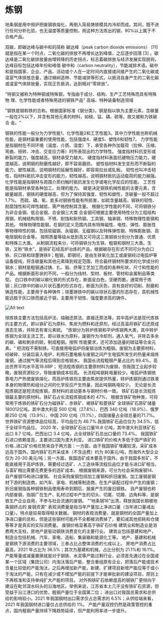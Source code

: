 # 炼钢

地条钢是用中频炉把废钢铁熔化，再倒入简易铸铁模具内冷却而成。其间，既不进行任何分析化验，也无温度等质量控制，用这种方法炼出的钢，90%以上属于不合格产品。

双碳，即碳达峰与碳中和的简称
碳达峰（peak carbon dioxide emissions） [11]  就是指在某一个时点，二氧化碳的排放不再增长达到峰值，之后逐步回落 [3]  。碳达峰是二氧化碳排放量由增转降的历史拐点，标志着碳排放与经济发展实现脱钩，达峰目标包括达峰年份和峰值
碳中和（carbon neutrality），节能减排术语。碳中和是指国家、企业、产品、活动或个人在一定时间内直接或间接产生的二氧化碳或温室气体排放总量，通过植树造林、节能减排等形式，以抵消自身产生的二氧化碳或温室气体排放量，实现正负抵消，达到相对“零排放”。

"特钢又被称为特种钢或特殊钢，专指由于成分、结构、生产工艺特殊而具有特殊物
理、化学性能或者特殊用途的钢铁产品"
高端、特种装备制造领域

"钢铁是钢和铁的合称。根据国家标准《钢分类》，钢是指以铁为主要元素，含碳量一般在2%以下，并含有其他元素的材料，如硅、锰、磷、硫等，故又被称为铁碳合
金。"

钢铁的性能一般分为力学性能1、化学性能2和工艺性能3。其中力学性能也称机械性能，是钢材最重要的使用性能，包括强度4、硬度5、塑性6和韧性7。
力学性能是指钢材在不同环境（温度、介质、湿度）下，承受各种外加载荷（拉伸、压缩、弯曲、扭转、冲击、交变应力等）时所表现出的力学特性。
强度指材料抗变形或断裂的能力，强度越高，钢材承受力越大。
硬度指材料表面抗硬物压力能力，硬度越高，说明钢的耐磨性越好，即不容易磨损。
塑性指材料发生变形而不断裂的能力，塑性越高，说明钢材的延展性越好，即容易拉丝或轧板。
韧性也叫冲击韧性，指材料抵抗冲击变形的能力，韧性越高，说明钢材抵抗运动载荷的能力越强。
 化学性能是指钢材与周围介质扫触时抵抗发生化学或电化学反应的性能。
工艺性能是指钢材承受各种加工、处理的能力。
碳是决定钢铁机械性能的主要元素，含碳量越高，钢铁的硬度越高，但为了保持其强度、韧性和塑性，含碳量一般不超过 1.7%。
而硫、磷、氧、氮多对钢铁性能有所损害，如硫含量越高，钢铁的韧性、耐腐蚀性和可焊性越低，需严格控制其含量。
根据化学性能的不同，可将钢铁分为非合金钢、低合金钢、合金钢三大类
合金钢可根据主要使用特性分为工程结构用钢、机械结构用钢、不锈、耐蚀和耐热钢、工具钢、轴承钢、特殊物理性能钢和其他。
特殊物理性能钢，在钢的定义范围内具有特殊磁性、电性、弹性、膨胀性等物理特性的钢，包括软磁钢、永磁钢、无磁钢以及特殊弹性钢、特殊膨胀钢、高电阻钢和合金等。
按照质量等级从低到高又可将这三类钢铁分别分为普通、优质和特殊三大类。
从制钢流程来分，可将钢铁分为生铁、粗钢和钢材三大类。生铁，又称“铁水”，是铁矿石经高炉冶炼的产品，根据碳存在形式不同可分为白口铁、灰口铁和球墨铸铁9；粗钢，即钢坯，是由生铁氧化加工或废钢经过电弧炉等设备提纯，将含碳量和其他元素降到规定范围，符合最终钢材所要求的化学成分的钢水；钢材是粗钢通过铸、扎、锻、挤等工艺加工而成的各种形状、尺寸和性能的产品。根据断面形状的不同，一般分为线材、型材、板材、管材和金属制品等类型。
白口铁中的碳以碳化铁的形式存在，断面呈白色，坚硬而脆，通常用于炼钢；灰口铁中的碳以片状石墨的形式存在，断面为灰色，具有良好的切削、耐磨和铸造性能，主要用于各种铸件；球墨铸铁中的碳以球状石墨的形态存在，其机械性能远胜于灰口铁而接近于钢，主要用于韧性、强度要求高的铸件。

![Alt text](/assets/images/wiki_1/image-2.png)

球炼铁主要方法包括高炉法、熔融还原法、直接还原法等。其中高炉法是现代炼铁的主要方式，即以铁矿石为原料、焦炭为燃料和还原剂，经过高温将铁矿石还原成液态生铁，并除去有害元素硫。
"炼钢分为转炉炼钢和平炉炼钢两大类，其中转炉炼钢为全球主流工艺，即以铁水为原料，废钢作为冷却剂，通入氧气，并除去多余的碳、磷和剩余的硫，制成粗钢。按照
性能要求，还可添加适量的硅锰等合金元素。"
短流程不需制铁，可直接用电弧炉将废钢冶炼为粗钢。废钢为主要原材料，经破碎、分装后装入电炉，利用石墨电极与废钢之间产生电弧所发生的热量来熔炼废钢，通过脱气等流程后得到合格钢水。
我国长流程粗钢产量占比约 89.4%，高出世界平均水平高18.6BP；
短流程炼钢的主要原材料为废钢，但我国工业起步较晚，废钢资源较少，导致废钢成本较高。
长流程吨钢耗电量较少。电弧炉炼钢依靠电力产热使废铁熔化，而高炉炼铁则主要由焦炭提供热量，转炉炼钢则通过铁液本身的物理热和组分之间的化学反应产生热量，因此吨钢耗电较少。
无论是长流程炼钢还是短流程炼钢，原材料的波动基本与钢材价格一致。
铁矿石是长流程炼钢最主要的原材料。铁矿石占长流程炼钢成本的 47%，
根据含铁矿物种类，可将常用于炼铁的铁矿石分为磁铁矿、赤铁矿、褐铁矿和菱铁矿
全球铁矿石原矿储量 180012亿吨，其中澳大利亚 500 亿吨（27.8%）、巴西 340 亿吨（18.9%）、俄罗斯250 亿吨（13.9%）、中国 200 亿吨（11.1%），四国储量占全球总量的71.7%。
世界铁矿资源整体品位较高，平均品位为 46.7%.我国铁矿石品位仅为 34.5%，低于全球平均品位。
2020 年，全球铁矿石出口量16.6 亿吨，其中澳大利亚铁矿石出口 8.7 亿吨，巴西出口 3.4 亿吨，占全球铁矿石总出口量的 73.4%。
我国铁矿石进口依赖度高，主要进口国为澳大利亚。
进口铁矿的价格大多低于国产铁矿的价格..进口矿价格优势来自于两方面：一方面，由于我国铁矿埋藏较深，采矿成本远高于国外。国内铁矿石开采成本（不含运费）约为 80美元/吨，而海外大型企业仅为 20-30 美元/吨；另一方面，我国选矿成本要高于国外。由于我国多贫矿，不能直接用于高炉炼铁，需要经过选矿、人工造块等流程后品位才能与进口矿相当，与富矿相比需要花费更多的选矿成本。
根据废钢来源，可分为社会采购废钢14、自产废钢15和进口废钢。
社会采购废钢包括加工废钢和折旧废钢。加工废钢是钢材下游的制造商，如汽车、家电、机械等制造商，在生产装配过程中产生的废钢；折旧废钢指各种钢铁制品使用寿命到期后，报废产生的废旧钢铁。
 自产废钢也称内部废钢，指钢厂在生产、轧材过程中产生的切头、切尾、切屑、边角料等，是钢铁生产企业自用，不参与社会流通的废钢。
"“地条钢16”出清，释放我国长期被地条钢挤占的
废钢资源"
表观消费量是指当年产量加上净进口量（当年进口量减出口量）。特点是较易取得相关数据。
钢材的表观消费量，就是钢材的全国产量加上净进口量的总和，但是这些钢材可能并不全都被消费掉了，要扣减其他损耗和仓储等等才是真实的实际消费量。
废钢价格显著高于铁矿石价格
建筑业和制造业是消费两大支柱，房地产是驱动钢铁消费变化的主要行业。
建筑业包括基建和地产，制造业包括机械、汽车、家电、造船、集装箱和能源化工等。
地产、基建和机械是钢铁下游消费的主要领域，三者占比占整体消费的七成以上。
房地产消费占比最高，2021 年占比为 36.5%；其次为基建和机械，占比分别为 21.1%和 16.1%。
产能等量或减量置换就是对于钢铁、水泥等产能过剩行业，必须首先通过在全国或某一个区域（集团公司）内淘汰落后产能、整合重组原有企业，把落后产能或技术含量比较低的产能淘汰，之后再增加新产能，新建、扩建项目新增产能应等于或小于淘汰的产能，只有在减少或不增加产能的前提下才能审批新的建设项目，原则上不再核准和支持单纯扩大产能的项目。
对外购铁矿石依赖度高的钢铁厂更倾向于建设在毗邻深水码头的沿海地区。举例来说，江苏省本土几乎没有铁矿石资源，但受益于沿江港口的优势，粗钢产量位于全国第二位；
进出口对我国总需求和总供给的影响较小。2021 年我国钢材出口需求仅占总需求的 6.5%；从供给端来看，2021 年我国钢材进口量仅占总供给的 1%。
产能产量双控仍然是政策管控的重点，国内粗钢产量持续下降趋势延续，但产能利用率进一步提升。
